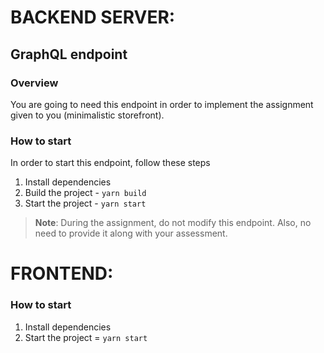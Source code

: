 # BACKEND SERVER:

## GraphQL endpoint

### Overview

You are going to need this endpoint in order to implement the assignment given to you (minimalistic storefront).

### How to start

In order to start this endpoint, follow these steps

1. Install dependencies
2. Build the project - `yarn build`
3. Start the project - `yarn start`

> **Note**: During the assignment, do not modify this endpoint. Also, no need to provide it along with your assessment.

# FRONTEND:

### How to start

1. Install dependencies
2. Start the project = `yarn start`
